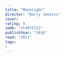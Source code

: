 ```yaml
---
title: "Moonlight"
director: "Barry Jenkins"
cover: 
rating: 9
imdb: "tt4975722"
publishYear: "2016"
read: "2021"
tags:
- 
---
```

